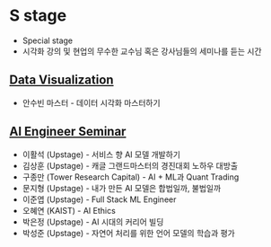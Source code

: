 # S stage
- Special stage
- 시각화 강의 및 현업의 무수한 교수님 혹은 강사님들의 세미나를 듣는 시간

## [Data Visualization](https://github.com/jinmang2/boostcamp_ai_tech_2/tree/main/s-stage/data_viz)
- 안수빈 마스터 - 데이터 시각화 마스터하기

## [AI Engineer Seminar](https://github.com/jinmang2/boostcamp_ai_tech_2/tree/main/s-stage/ai_engineer_seminar)

- 이활석 (Upstage) - 서비스 향 AI 모델 개발하기
- 김상훈 (Upstage) - 캐글 그랜드마스터의 경진대회 노하우 대방출
- 구종만 (Tower Research Capital) - AI + ML과 Quant Trading
- 문지형 (Upstage) - 내가 만든 AI 모델은 합법일까, 불법일까
- 이준엽 (Upstage) - Full Stack ML Engineer
- 오혜연 (KAIST) - AI Ethics
- 박은정 (Upstage) - AI 시대의 커리어 빌딩
- 박성준 (Upstage) - 자연어 처리를 위한 언어 모델의 학습과 평가

